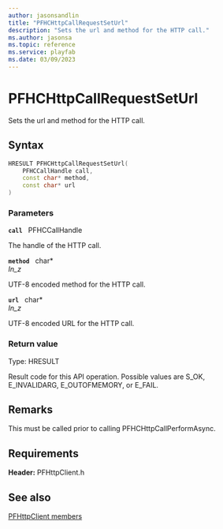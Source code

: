 ```yaml
---
author: jasonsandlin
title: "PFHCHttpCallRequestSetUrl"
description: "Sets the url and method for the HTTP call."
ms.author: jasonsa
ms.topic: reference
ms.service: playfab
ms.date: 03/09/2023
---
```


# PFHCHttpCallRequestSetUrl  

Sets the url and method for the HTTP call.  

## Syntax  
  
```cpp
HRESULT PFHCHttpCallRequestSetUrl(  
    PFHCCallHandle call,  
    const char* method,  
    const char* url  
)  
```  
  
### Parameters  
  
**`call`** &nbsp; PFHCCallHandle  
  
The handle of the HTTP call.  
  
**`method`** &nbsp; char*  
*_In_z_*  
  
UTF-8 encoded method for the HTTP call.  
  
**`url`** &nbsp; char*  
*_In_z_*  
  
UTF-8 encoded URL for the HTTP call.  
  
  
### Return value
Type: HRESULT
  
Result code for this API operation. Possible values are S_OK, E_INVALIDARG, E_OUTOFMEMORY, or E_FAIL.
  
## Remarks  
  
This must be called prior to calling PFHCHttpCallPerformAsync.
  
## Requirements  
  
**Header:** PFHttpClient.h
  
## See also  
[PFHttpClient members](../pfhttpclient_members.md)  

  
  
